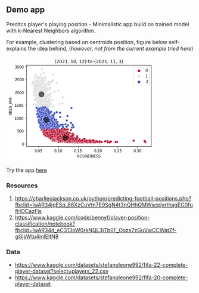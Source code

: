## Demo app 

Preditcs player's playing position - Minimalistic app build on trained model with k-Nearest Neighbors algorithm. 

For example, clustering based on centroids position, figure below self-explains the idea behind, (*however, not from the current example tried here*)

![demo](https://github.com/avrabyt/technble-demo/blob/main/Resources/demo.png)

Try the app [here](https://avrabyt-technble-demo-demo-4t709i.streamlitapp.com/) 

### Resources
1. https://charlieojackson.co.uk/python/predicting-football-positions.php?fbclid=IwAR34jqESq_86XzCuVtn7E9SgN4t3nQHhQMWscpjvrthagEG0fufHOCazFjs
2. https://www.kaggle.com/code/bennyf/player-position-classification/notebook?fbclid=IwAR34d_eC313oW0rkNQL3jTb0F_Oozs7zGuVwCCWatZf-gGjsWtu4mlEltN8

### Data 
- https://www.kaggle.com/datasets/stefanoleone992/fifa-22-complete-player-dataset?select=players_22.csv
- https://www.kaggle.com/datasets/stefanoleone992/fifa-20-complete-player-dataset
